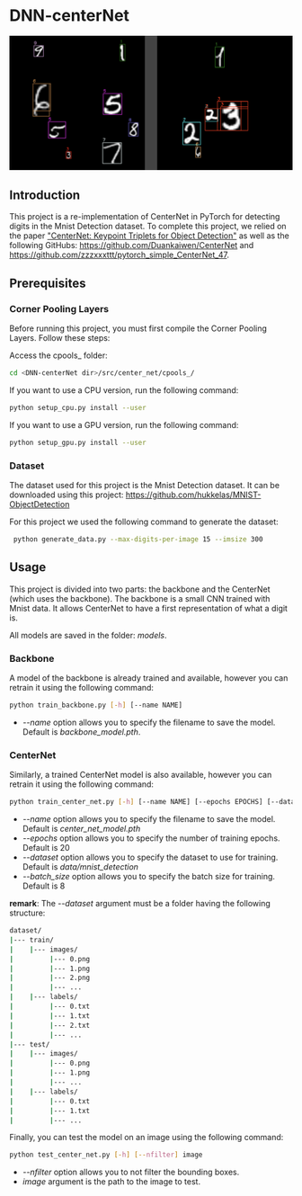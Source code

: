 # DNN-centerNet

![alt text](images/image.png "Mnist Detection example")

## Introduction

This project is a re-implementation of CenterNet in PyTorch for detecting digits in the Mnist Detection dataset. To complete this project, we relied on the paper ["CenterNet: Keypoint Triplets for Object Detection"](https://arxiv.org/pdf/1904.08189.pdf) as well as the following GitHubs: https://github.com/Duankaiwen/CenterNet and https://github.com/zzzxxxttt/pytorch_simple_CenterNet_47.

## Prerequisites

### Corner Pooling Layers

Before running this project, you must first compile the Corner Pooling Layers. Follow these steps:

Access the cpools_ folder: 
```bash
cd <DNN-centerNet dir>/src/center_net/cpools_/
```

If you want to use a CPU version, run the following command: 
```bash
python setup_cpu.py install --user
```

If you want to use a GPU version, run the following command: 
```bash
python setup_gpu.py install --user
```

### Dataset

The dataset used for this project is the Mnist Detection dataset. It can be downloaded using this project: https://github.com/hukkelas/MNIST-ObjectDetection

For this project we used the following command to generate the dataset:
```bash
 python generate_data.py --max-digits-per-image 15 --imsize 300
```

## Usage

This project is divided into two parts: the backbone and the CenterNet (which uses the backbone). The backbone is a small CNN trained with Mnist data. It allows CenterNet to have a first representation of what a digit is.

All models are saved in the folder: *models*.

### Backbone
A model of the backbone is already trained and available, however you can retrain it using the following command:
    
```bash
python train_backbone.py [-h] [--name NAME]
```

- *--name* option allows you to specify the filename to save the model. Default is *backbone_model.pth*.

### CenterNet

Similarly, a trained CenterNet model is also available, however you can retrain it using the following command: 

```bash
python train_center_net.py [-h] [--name NAME] [--epochs EPOCHS] [--dataset DATASET] [--batch_size BATCH_SIZE]
```

- *--name* option allows you to specify the filename to save the model. Default is *center_net_model.pth*
- *--epochs* option allows you to specify the number of training epochs. Default is 20
- *--dataset* option allows you to specify the dataset to use for training. Default is *data/mnist_detection*
- *--batch_size* option allows you to specify the batch size for training. Default is 8

**remark**:
The *--dataset* argument must be a folder having the following structure:
```bash
dataset/
|--- train/
|    |--- images/
|         |--- 0.png
|         |--- 1.png
|         |--- 2.png
|         |--- ...
|    |--- labels/
|         |--- 0.txt
|         |--- 1.txt
|         |--- 2.txt
|         |--- ...
|--- test/
|    |--- images/
|         |--- 0.png
|         |--- 1.png
|         |--- ...
|    |--- labels/
|         |--- 0.txt
|         |--- 1.txt
|         |--- ...
```

Finally, you can test the model on an image using the following command:

```bash
python test_center_net.py [-h] [--nfilter] image
```

- *--nfilter* option allows you to not filter the bounding boxes.
- *image* argument is the path to the image to test.